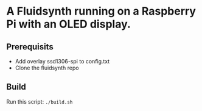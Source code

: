 # A Fluidsynth running on a Raspberry Pi with an OLED display.

## Prerequisits
* Add overlay ssd1306-spi to config.txt
* Clone the fluidsynth repo

## Build
Run this script:
`
    ./build.sh
`
